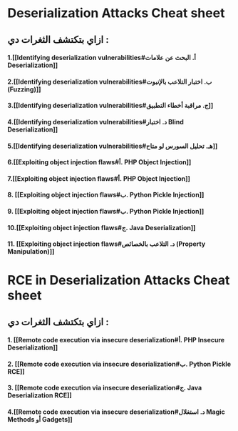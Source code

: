 # Deserialization Attacks Cheat sheet
## ازاي بتكتشف الثغرات دي :  

#### 1.[[Identifying deserialization vulnerabilities#**أ. البحث عن علامات Deserialization**]]
#### 2.[[Identifying deserialization vulnerabilities#**ب. اختبار التلاعب بالإنبوت (Fuzzing)**]] 
#### 3.[[Identifying deserialization vulnerabilities#**ج. مراقبة أخطاء التطبيق**]]
#### 4.[[Identifying deserialization vulnerabilities#**د. اختبار Blind Deserialization**]]
#### 5.[[Identifying deserialization vulnerabilities#**هـ. تحليل السورس لو متاح**]]
#### 6.[[Exploiting object injection flaws#**أ. PHP Object Injection**]]
#### 7.[[Exploiting object injection flaws#**أ. PHP Object Injection**]]
#### 8. [[Exploiting object injection flaws#**ب. Python Pickle Injection**]]
#### 9. [[Exploiting object injection flaws#**ب. Python Pickle Injection**]]
#### 10.[[Exploiting object injection flaws#**ج. Java Deserialization**]]
#### 11. [[Exploiting object injection flaws#**د. التلاعب بالخصائص (Property Manipulation)**]]


# RCE in Deserialization Attacks Cheat sheet 
## ازاي بتكتشف الثغرات دي :  
#### 1. [[Remote code execution via insecure deserialization#أ. PHP Insecure Deserialization]]
#### 2. [[Remote code execution via insecure deserialization#ب. Python Pickle RCE]]
#### 3. [[Remote code execution via insecure deserialization#ج. Java Deserialization RCE]]
#### 4.[[Remote code execution via insecure deserialization#د. استغلال Magic Methods أو Gadgets]]
